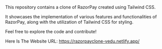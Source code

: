 This repository contains a clone of RazorPay created using Tailwind CSS. 

It showcases the implementation of various features and functionalities of RazorPay, along with the utilization of Tailwind CSS for styling. 

Feel free to explore the code and contribute!

Here Is The Website URL: https://razorpayclone-vedu.netlify.app/
